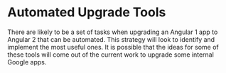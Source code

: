 # Automated Upgrade Tools

There are likely to be a set of tasks when upgrading an Angular 1 app to Angular 2 that can be automated. This strategy will look to identify and implement the most useful ones. It is possible that the ideas for some of these tools will come out of the current work to upgrade some internal Google apps.
